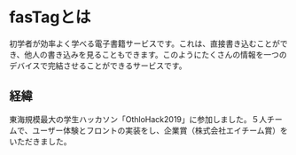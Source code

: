 # fasTagとは
初学者が効率よく学べる電子書籍サービスです。これは、直接書き込むことができ、他人の書き込みを見ることもできます。このようにたくさんの情報を一つのデバイスで完結させることができるサービスです。

## 経緯
東海規模最大の学生ハッカソン「OthloHack2019」に参加しました。５人チームで、ユーザー体験とフロントの実装をし、企業賞（株式会社エイチーム賞）をいただきました。
